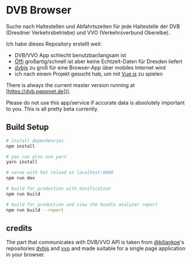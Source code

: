 DVB Browser
===========

Suche nach Haltestellen und Abfahrtszeiten für jede Haltestelle der DVB (Dresdner Verkehrsbetriebe)
und VVO (Verkehrsverbund Oberelbe).

Ich habe dieses Repository erstellt weil:
* DVB/VVO App schlecht benutzbar/langsam ist
* [Öffi] großartig/schnell ist aber keine Echtzeit-Daten für Dresden liefert
* [dvbjs] zu groß für eine Browser-App über mobiles Internet wird
* ich nach einem Projekt gesucht hab, um mit [Vue.js] zu spielen

There is always the current master version running at [https://dvb.peppnet.de]().

Please do not use this app/service if accurate data is absolutely
important to you. This is all pretty beta currently.


Build Setup
-----------

```bash
# install dependencies
npm install

# you can also use yarn
yarn install

# serve with hot reload at localhost:8080
npm run dev

# build for production with minification
npm run build

# build for production and view the bundle analyzer report
npm run build --report
```


credits
-------

The part that communicates with DVB/VVO API is taken from [@kiliankoe]'s
repositories [dvbjs] and [vvo]
and made suitable for a single page application in your browser.


[Öffi]: https://oeffi.schildbach.de/
[Vue.js]: https://vuejs.org/
[@kiliankoe]: https://github.com/kiliankoe
[dvbjs]: https://github.com/kiliankoe/dvbjs
[vvo]: https://github.com/kiliankoe/vvo
